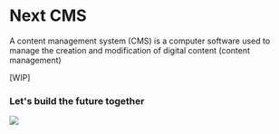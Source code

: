 # Next CMS

A content management system (CMS) is a computer software used to manage the creation and modification of digital content (content management)



[WIP] 

### Let's build the future together

<img src="https://media2.giphy.com/media/YOvOkaS5ZKfimDIgwJ/giphy.gif?cid=ecf05e472ipczxdp8km6z40b4fb7q2vin64hh9xqswqyq0gb&rid=giphy.gif&ct=g" />
